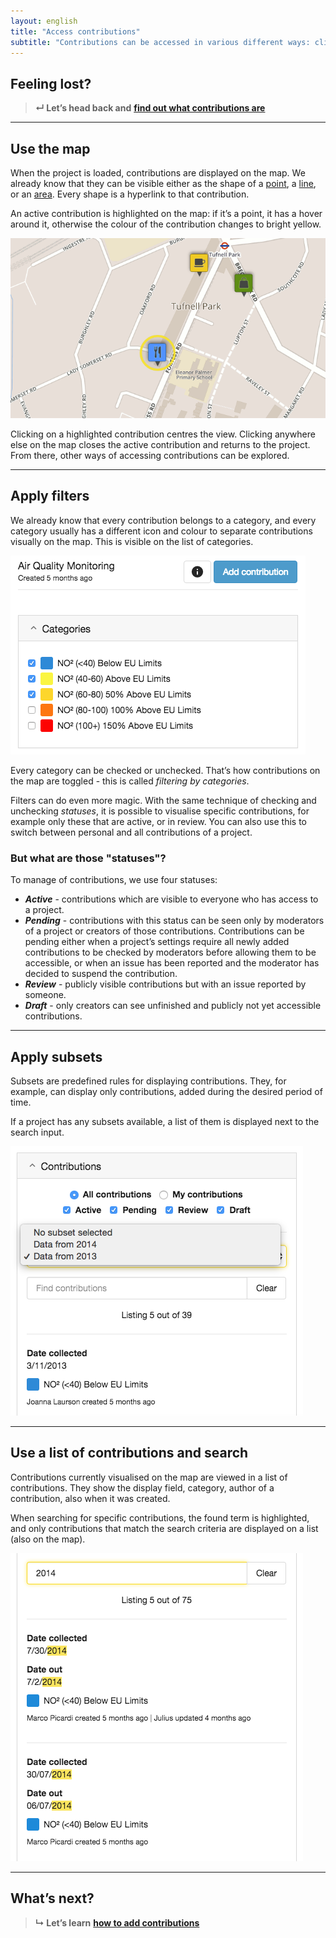 ```yaml
---
layout: english
title: "Access contributions"
subtitle: "Contributions can be accessed in various different ways: clicking them on the map, choosing one from the list, searching for specific contributions."
---
```


## Feeling lost?

> **&#8629; Let’s head back and** [**find out what contributions are**](overview-of-contributions.html)

---

## Use the map

When the project is loaded, contributions are displayed on the map. We already know that they can be visible either as the shape of a [point](overview-of-contributions.html#points), a [line](overview-of-contributions.html#lines), or an [area](overview-of-contributions.html#areas). Every shape is a hyperlink to that contribution.

An active contribution is highlighted on the map: if it’s a point, it has a hover around it, otherwise the colour of the contribution changes to bright yellow.

![Highlighted contribution on the map](/images/en/highlighted-point.png)

Clicking on a highlighted contribution centres the view. Clicking  anywhere else on the map closes the active contribution and returns to the project. From there, other ways of accessing contributions can be explored.

---

## Apply filters

We already know that every contribution belongs to a category, and every category usually has a different icon and colour to separate contributions visually on the map. This is visible on the list of categories.

![A list of categories](/images/en/categories-list.png)

Every category can be checked or unchecked. That’s how contributions on the map are toggled - this is called *filtering by categories*.

Filters can do even more magic. With the same technique of checking and unchecking *statuses*, it is possible to visualise specific contributions, for example only these that are active, or in review. You can also use this to switch between personal and all contributions of a project.

### But what are those "statuses"?

To manage of contributions, we use four statuses:

* ***Active*** - contributions which are visible to everyone who has access to a project.
* ***Pending*** - contributions with this status can be seen only by moderators of a project or creators of those contributions. Contributions can be pending either when a project’s settings require all newly added contributions to be checked by moderators before allowing them to be accessible, or when an issue has been reported and the moderator has decided to suspend the contribution.
* ***Review*** - publicly visible contributions but with an issue reported by someone.
* ***Draft*** - only creators can see unfinished and publicly not yet accessible contributions.

---

## Apply subsets

Subsets are predefined rules for displaying contributions. They, for example, can display only contributions, added during the desired period of time.

If a project has any subsets available, a list of them is displayed next to the search input.

![A list of subsets](/images/en/subsets-list.png)

---

## Use a list of contributions and search

Contributions currently visualised on the map are viewed in a list of contributions. They show the display field, category, author of a contribution, also when it was created.

When searching for specific contributions, the found term is highlighted, and only contributions that match the search criteria are displayed on a list (also on the map).

![Searching for specific contributions](/images/en/search-for-contributions.png)

---

## What’s next?

> **&#8627; Let’s learn** [**how to add contributions**](add-new-contribution.html)

